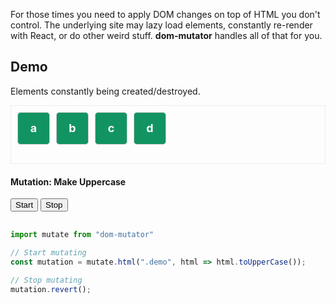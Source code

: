 For those times you need to apply DOM changes on top of HTML you don't control.  The underlying site may lazy load elements, constantly re-render with React, or do other weird stuff.  **dom-mutator** handles all of that for you.

## Demo

<style>
.demo-holder {
  display: flex;
  flex-wrap: wrap;
  border: 1px dotted #ddd;
  margin-bottom: 20px;
  padding: 10px;
  min-height: 72px;
}
.demo {
    width: 50px;
    height: 50px;
    background: #129462;
    border-radius: 5px;
    font-weight: bold;
    color: #fff;
    border: 1px solid #ccc;
    line-height: 50px;
    text-align: center;
    font-size: 18px;
    margin-right: 10px;
}
</style>

<p>Elements constantly being created/destroyed.
<div class="demo-holder">
  <div class="demo">a</div>
  <div class="demo">b</div>
  <div class="demo">c</div>
  <div class="demo">d</div>
</div>

<div style="margin-bottom:30px">
  <h4>Mutation: Make Uppercase</h4>
  <button id='uppercase'>Start</button>
  <button id='revert'>Stop</button>
</div>

<script type="module">
import mutate from "https://unpkg.com/dom-mutator@0.3.1/dist/dom-mutator.esm.js";

const demoHolder = document.querySelector(".demo-holder");
let i = 5;
window.setInterval(() => {
  if(i>=10) {
    demoHolder.innerHTML = "";
    i = 1;
    return;
  }

  const div = document.createElement("div");
  div.innerHTML = String.fromCharCode(i+96);
  div.className = "demo";
  demoHolder.append(div);
  i++;
}, 500);

let controller = null;
document.querySelector("#uppercase").addEventListener("click", (e) => {
  e.preventDefault();
  if(controller) return;
  controller = mutate.html(".demo", html => html.toUpperCase());
});
document.querySelector("#revert").addEventListener("click", (e) => {
  e.preventDefault();
  if(!controller) return;
  controller.revert();
  controller = null;
});
</script>

```js
import mutate from "dom-mutator"

// Start mutating
const mutation = mutate.html(".demo", html => html.toUpperCase());

// Stop mutating
mutation.revert();
```